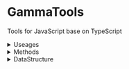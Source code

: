 # GammaTools
Tools for JavaScript base on TypeScript

<details>
    <summary>Useages</summary>

- `ES`
    - `import {  } from 'gammatools'`


- `Node`

    - `const {  } = require('gammatools')`

</details>

<details>
  <summary>Methods</summary>

### 获取随机布尔值
- 方法名: randomBoolean
- 参数: 空
- 返回值: Boolean

### 检查传入的日期是否为工作日
- 方法名: isWeekday
- 参数: Date
- 返回值: Boolean

### 反转字符串
- 方法名: reverse
- 参数: String
- 返回值: Boolean

### 检查是否为偶数
- 方法名: isEven
- 参数: Number
- 返回值: Boolean

### 从 Date() 中获取时间
- 方法名: timeFromDate
- 参数: Date
- 返回值: String

### 保留小数的 n 位数,非四舍五入
- 方法名: toFixed
- 参数: Number, fixed(小数保留位数)
- 返回值: String

### 判断当前用户是否为苹果设备
- 方法名: isAppleDevice
- 参数: 空
- 返回值: Boolean

### 滚动到页面顶部
- 方法名: goToTop
- 参数: 空
- 返回值: 无

### 获取参数平均值
- 方法名: goToTop
- 参数: Number[]
- 返回值: Number

### 摄氏度转华氏度
- 方法名: celsiusToFahrenheit
- 参数: Number(摄氏度)
- 返回值: Number(华氏度)

### 华氏度转摄氏度
- 方法名: fahrenheitToCelsius
- 参数: Number(华氏度)
- 返回值: Number(摄氏度)

</details>

<details>
  <summary>DataStructure</summary>

  <details>
    <summary>栈 Stack</summary>

### 构造函数
- 参数: Array(可选)
- 示例: let stack = new Stack()

### 获取栈元素长度
- 方法名: getSize
- 参数: 空
- 返回值: Number

### 判断栈是否为空
- 方法名: isEmpty
- 参数: 空
- 返回值: Boolean

### 入栈
- 方法名: push
- 参数: 泛型
- 返回值: Void

### 出栈
- 方法名: pop
- 参数: 空
- 返回值: 泛型

### 查看栈顶元素
- 方法名: peek
- 参数: 空
- 返回值: 泛型

### 格式化输出
- 方法名: toString
- 参数: 空
- 返回值: String
  </details>
</details>
